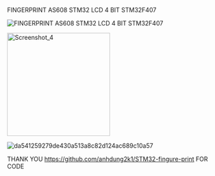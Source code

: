 FINGERPRINT AS608 STM32 LCD 4 BIT STM32F407

![FINGERPRINT AS608 STM32 LCD 4 BIT STM32F407](https://github.com/offpic/FINGERPRINT-AS608-STM32-LCD-4-BIT-STM32F407/assets/31142397/e6dab726-5938-473b-8795-0d65bda76d6e)

<img width="240" alt="Screenshot_4" src="https://github.com/offpic/FINGERPRINT-AS608-STM32-LCD-4-BIT-STM32F407/assets/31142397/e6621f36-96e5-4fe7-94ae-d528943526d4">

![da541259279de430a513a8c82d124ac689c10a57](https://github.com/offpic/FINGERPRINT-AS608-STM32-LCD-4-BIT-STM32F407/assets/31142397/2e8e423a-660b-49b9-ad11-2dc6b36ebc50)

THANK YOU https://github.com/anhdung2k1/STM32-fingure-print FOR CODE
